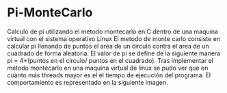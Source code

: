 # Pi-MonteCarlo
Calculo de pi utilizando el metodo montecarlo en C dentro de una maquina virtual con el sistema operativo Linux
El metodo de monte carlo consiste en calcular pi llenando de puntos el area de un circulo contra el area de un cuadrado de forma aleatoria. El valor de pi se define de la siguiente manera pi = 4*(puntos en el circulo/ puntos en el cuadrado).
Tras implementar el metodo montecarlo en una maquina virtual de linux se pudo ver que en cuanto más threads mayor es el el tiempo de ejecución del programa. El comportamiento es representado en la siguiente imagen.
